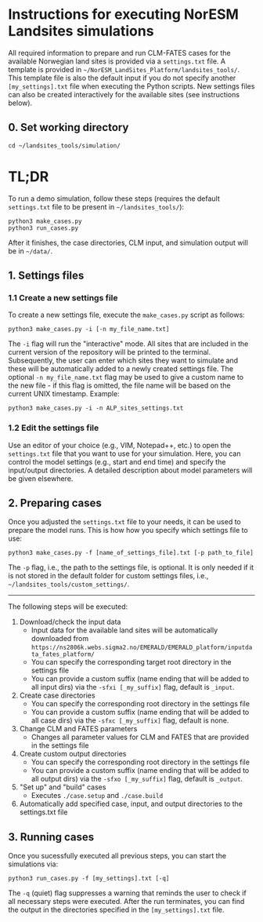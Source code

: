 # Instructions for executing NorESM Landsites simulations

All required information to prepare and run CLM-FATES cases for the available Norwegian land sites is provided via a `settings.txt` file. A template is provided in `~/NorESM_LandSites_Platform/landsites_tools/`. This template file is also the default input if you do not specify another `[my_settings].txt` file when executing the Python scripts. New settings files can also be created interactively for the available sites (see instructions below).

## 0. Set working directory
```
cd ~/landsites_tools/simulation/
```

# TL;DR
To run a demo simulation, follow these steps (requires the default `settings.txt` file to be present in `~/landsites_tools/`):
```
python3 make_cases.py
python3 run_cases.py
```
After it finishes, the case directories, CLM input, and simulation output will be in `~/data/`.

## 1. Settings files

### 1.1 Create a new settings file
To create a new settings file, execute the `make_cases.py` script as follows:
```
python3 make_cases.py -i [-n my_file_name.txt]
```
The `-i` flag will run the "interactive" mode. All sites that are included in the current version of the repository will be printed to the terminal. Subsequently, the user can enter which sites they want to simulate and these will be automatically added to a newly created settings file. The optional `-n my_file_name.txt` flag may be used to give a custom name to the new file - if this flag is omitted, the file name will be based on the current UNIX timestamp. Example:
```
python3 make_cases.py -i -n ALP_sites_settings.txt
```
### 1.2 Edit the settings file
Use an editor of your choice (e.g., VIM, Notepad++, etc.) to open the `settings.txt` file that you want to use for your simulation. Here, you can control the model settings (e.g., start and end time) and specify the input/output directories. A detailed description about model parameters will be given elsewhere.

## 2. Preparing cases
Once you adjusted the `settings.txt` file to your needs, it can be used to prepare the model runs. This is how how you specify which settings file to use:
```
python3 make_cases.py -f [name_of_settings_file].txt [-p path_to_file]
```
The `-p` flag, i.e., the path to the settings file, is optional. It is only needed if it is not stored in the default folder for custom settings files, i.e., `~/landsites_tools/custom_settings/`.

---

The following steps will be executed:

1. Download/check the input data
    - Input data for the available land sites will be automatically downloaded from `https://ns2806k.webs.sigma2.no/EMERALD/EMERALD_platform/inputdata_fates_platform/`
    - You can specify the corresponding target root directory in the settings file
    - You can provide a custom suffix (name ending that will be added to all input dirs) via the `-sfxi [_my_suffix]` flag, default is `_input`.
2. Create case directories
    - You can specify the corresponding root directory in the settings file
    - You can provide a custom suffix (name ending that will be added to all case dirs) via the `-sfxc [_my_suffix]` flag, default is none.
3. Change CLM and FATES parameters
    - Changes all parameter values for CLM and FATES that are provided in the settings file
4. Create custom output directories
    - You can specify the corresponding root directory in the settings file
    - You can provide a custom suffix (name ending that will be added to all output dirs) via the `-sfxo [_my_suffix]` flag, default is `_output`.
5. "Set up" and "build" cases
    - Executes `./case.setup` and `./case.build`
6. Automatically add specified case, input, and output directories to the settings.txt file

## 3. Running cases
Once you sucessfully executed all previous steps, you can start the simulations via:
```
python3 run_cases.py -f [my_settings].txt [-q]
```
The `-q` (quiet) flag suppresses a warning that reminds the user to check if all necessary steps were executed. After the run terminates, you can find the output in the directories specified in the `[my_settings].txt` file.
